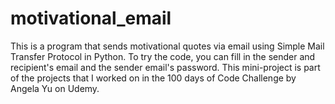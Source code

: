 # motivational_email
This is a program that sends motivational quotes via email using Simple Mail Transfer Protocol in Python. To try the code, you can fill in the sender and recipient's email and the sender email's password. This mini-project is part of the projects that I worked on in the 100 days of Code Challenge by Angela Yu on Udemy.
